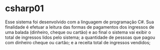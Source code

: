 # csharp01
 Esse sistema foi desenvolvido com a linguagem de programação C#.  Sua finalidade é efetuar a leitura das formas de pagamentos dos ingressos de uma balada (dinheiro, cheque ou cartão) e ao final o sistema vai exibir o total de ingressos lidos pelo sistema;  a quantidade de pessoas que pagou com dinheiro cheque ou cartão; e a receita total de ingressos vendidos;
